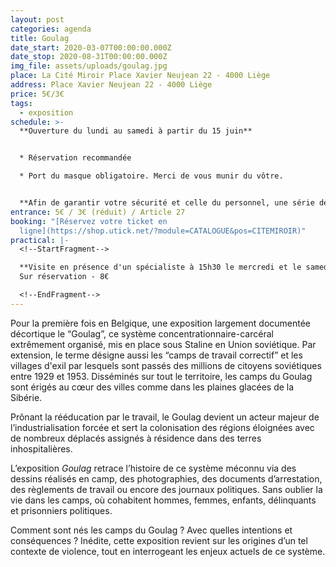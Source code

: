 ```yaml
---
layout: post
categories: agenda
title: Goulag
date_start: 2020-03-07T00:00:00.000Z
date_stop: 2020-08-31T00:00:00.000Z
img_file: assets/uploads/goulag.jpg
place: La Cité Miroir Place Xavier Neujean 22 - 4000 Liège
address: Place Xavier Neujean 22 - 4000 Liège
price: 5€/3€
tags:
  - exposition
schedule: >-
  **Ouverture du lundi au samedi à partir du 15 juin**


  * Réservation recommandée

  * Port du masque obligatoire. Merci de vous munir du vôtre.


  **Afin de garantir votre sécurité et celle du personnel, une série de mesures sont mises en place : gel hydroalcoolique à disposition, nombre de visiteurs limité, marquages au sol, nettoyage fréquent... Merci de respecter votre horaire de visite et ces nouvelles mesures pour le bon déroulement des visites.**
entrance: 5€ / 3€ (réduit) / Article 27
booking: "[Réservez votre ticket en
  ligne](https://shop.utick.net/?module=CATALOGUE&pos=CITEMIROIR)"
practical: |-
  <!--StartFragment-->

  **Visite en présence d'un spécialiste à 15h30 le mercredi et le samedi**\
  Sur réservation - 8€ 

  <!--EndFragment-->
---
```

Pour la première fois en Belgique, une exposition largement documentée décortique le “Goulag”, ce système concentrationnaire-carcéral extrêmement organisé, mis en place sous Staline en Union soviétique. Par extension, le terme désigne aussi les “camps de travail correctif” et les villages d'exil par lesquels sont passés des millions de citoyens soviétiques entre 1929 et 1953. Disséminés sur tout le territoire, les camps du Goulag sont érigés au cœur des villes comme dans les plaines glacées de la Sibérie.

Prônant la rééducation par le travail, le Goulag devient un acteur majeur de l’industrialisation forcée et sert la colonisation des régions éloignées avec de nombreux déplacés assignés à résidence dans des terres inhospitalières.

L’exposition *Goulag* retrace l’histoire de ce système méconnu via des dessins réalisés en camp, des photographies, des documents d’arrestation, des règlements de travail ou encore des journaux politiques. Sans oublier la vie dans les camps, où cohabitent hommes, femmes, enfants, délinquants et prisonniers politiques.

Comment sont nés les camps du Goulag ? Avec quelles intentions et conséquences ? Inédite, cette exposition revient sur les origines d’un tel contexte de violence, tout en interrogeant les enjeux actuels de ce système.